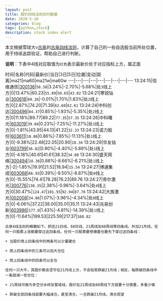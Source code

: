 ```yaml
---
layout: post
title: 股价四线法则实时数据
date: 2020-5-10
categories: blog
tags: [python,stock]
description: stock index alert
---
```



本文根据雪球大v[古泉](https://xueqiu.com/u/7148646888)的[古泉四线法则](https://xueqiu.com/7148646888/130498192)，计算了自己的一些自选股当前所处位置，用于持续追踪验证，帮助自己进行判断。

**说明**：下表中4线对应取值为`红色`表示最新价处于对应指标上方，属正面

时间|名称|代码|最新价|当日|3日|5日|位置|变动|距离|ma21|ma60|ma21w|ma60w
---|---|---|---|---|---|---|---|---
13:24:15|信维通信|[300136](https://xueqiu.com/S/SZ300136)|`58.58`|3.24%|-2.70%|-5.68%|处`3`线上方|0|13.47%|60.23|`55.89`|`50.65`|`43.02`
13:24:21|寒锐钴业|[300618](https://xueqiu.com/S/SZ300618)|`69.26`|-0.01%|1.70%|1.83%|处`2`线上方|0|2.87%|74.20|71.39|`62.68`|`62.61`
13:24:24|中科创达|[300496](https://xueqiu.com/S/SZ300496)|`84.37`|0.85%|-1.93%|-5.35%|处`2`线上方|0|11.18%|89.77|89.22|`77.35`|`57.35`
13:24:26|中科曙光|[603019](https://xueqiu.com/S/SH603019)|`39.04`|0.23%|-7.25%|-11.27%|处`1`线上方|0|-1.81%|43.95|44.13|41.22|`32.33`
13:24:23|诺力股份|[603611](https://xueqiu.com/S/SH603611)|`18.86`|0.86%|-7.85%|-11.13%|处`1`线上方|0|-9.38%|22.48|22.05|20.90|`18.34`
13:24:29|华友钴业|[603799](https://xueqiu.com/S/SH603799)|`36.82`|0.90%|-4.40%|-5.89%|处`1`线上方|0|-4.18%|40.61|41.61|38.32|`34.08`
13:24:30|盛天网络|[300494](https://xueqiu.com/S/SZ300494)|`18.36`|0.88%|-8.66%|-6.21%|处`1`线上方|-2|-1.85%|19.91|21.52|18.94|`15.54`
13:24:27|博通集成|[603068](https://xueqiu.com/S/SH603068)|`66.93`|0.39%|-9.50%|-8.87%|处`0`线上方|0|-15.55%|74.41|78.28|76.23|89.76
13:24:27|帝尔激光|[300776](https://xueqiu.com/S/SZ300776)|`130.35`|2.38%|-0.96%|-3.64%|处`4`线上方|0|30.47%|`124.47`|`101.55`|`92.94`|`87.76`
13:24:42|大族激光|[002008](https://xueqiu.com/S/SZ002008)|`34.06`|1.07%|-3.96%|-4.34%|处`0`线上方|0|-6.06%|37.22|38.00|35.01|35.11
13:24:43|兆易创新|[603986](https://xueqiu.com/S/SH603986)|`177.0`|1.43%|-4.81%|-14.39%|处`1`线上方|0|-11.64%|199.53|225.59|217.37|`168.82`

```
古泉4线法则的精髓如下。抓住21日线、60日线、21周线及60周线等四条线，外加21月线，任何一只股票上涨都要穿过这四条线，任何一只股票要想爆雷也要先下穿过这四条线：

+ 当股价爬上四条线中的两条可以少量建仓

+ 爬上四条线中的三条可以加大仓位

+ 爬上四条线中的四条可以全仓

任何一只大牛，其股价都会坚守在21月线上方，不会轻易跌破21月线；相反，每跌破四条线中一条就减一些仓位：

+ 21周线可做为多空分水岭及警戒线，股价在21周线及60周线下方就要十分慎重，多看少做

+ 跌破全部四条线就要大幅减仓，甚至清仓，一旦跌破21月线，清仓观望
```